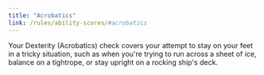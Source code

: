 ```yaml
---
title: "Acrobatics"
link: /rules/ability-scores/#acrobatics
---
```

Your Dexterity (Acrobatics) check covers your attempt to stay on your feet in a tricky situation, such as when you're trying to run across a sheet of ice, balance on a tightrope, or stay upright on a rocking ship's deck.
